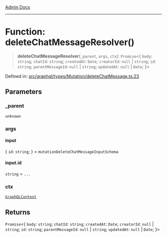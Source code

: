 [Admin Docs](/)

***

# Function: deleteChatMessageResolver()

> **deleteChatMessageResolver**(`_parent`, `args`, `ctx`): `Promise`\<\{ `body`: `string`; `chatId`: `string`; `createdAt`: `Date`; `creatorId`: `null` \| `string`; `id`: `string`; `parentMessageId`: `null` \| `string`; `updatedAt`: `null` \| `Date`; \}\>

Defined in: [src/graphql/types/Mutation/deleteChatMessage.ts:23](https://github.com/Sourya07/talawa-api/blob/61a1911602b2f0aac7635e08ae2918f4f768e8ff/src/graphql/types/Mutation/deleteChatMessage.ts#L23)

## Parameters

### \_parent

`unknown`

### args

#### input

\{ `id`: `string`; \} = `mutationDeleteChatMessageInputSchema`

#### input.id

`string` = `...`

### ctx

[`GraphQLContext`](../../../../context/type-aliases/GraphQLContext.md)

## Returns

`Promise`\<\{ `body`: `string`; `chatId`: `string`; `createdAt`: `Date`; `creatorId`: `null` \| `string`; `id`: `string`; `parentMessageId`: `null` \| `string`; `updatedAt`: `null` \| `Date`; \}\>
